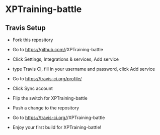 # XPTraining-battle

## Travis Setup

* Fork this repository
* Go to https://github.com/<you>/XPTraining-battle
* Click Settings, Integrations & services, Add service
* type Travis CI, fill in your username and password, click Add service

* Go to https://travis-ci.org/profile/<you>
* Click Sync account
* Flip the switch for XPTraining-battle

* Push a change to the repository
* Go to https://travis-ci.org/<you>/XPTraining-battle
* Enjoy your first build for XPTraining-battle!